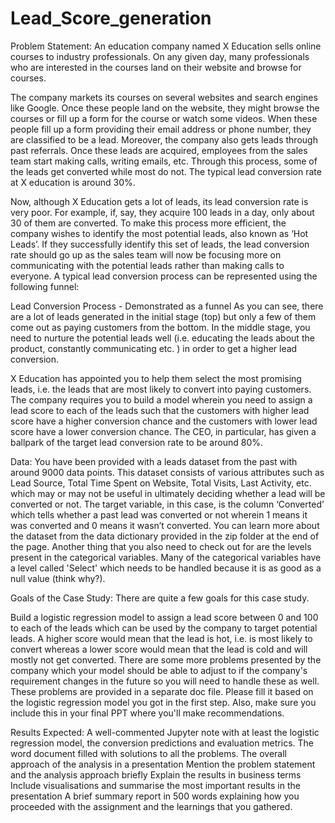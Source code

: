 # Lead_Score_generation
Problem Statement: An education company named X Education sells online courses to industry professionals. On any given day, many professionals who are interested in the courses land on their website and browse for courses.

The company markets its courses on several websites and search engines like Google. Once these people land on the website, they might browse the courses or fill up a form for the course or watch some videos. When these people fill up a form providing their email address or phone number, they are classified to be a lead. Moreover, the company also gets leads through past referrals. Once these leads are acquired, employees from the sales team start making calls, writing emails, etc. Through this process, some of the leads get converted while most do not. The typical lead conversion rate at X education is around 30%.

Now, although X Education gets a lot of leads, its lead conversion rate is very poor. For example, if, say, they acquire 100 leads in a day, only about 30 of them are converted. To make this process more efficient, the company wishes to identify the most potential leads, also known as ‘Hot Leads’. If they successfully identify this set of leads, the lead conversion rate should go up as the sales team will now be focusing more on communicating with the potential leads rather than making calls to everyone. A typical lead conversion process can be represented using the following funnel:

Lead Conversion Process - Demonstrated as a funnel As you can see, there are a lot of leads generated in the initial stage (top) but only a few of them come out as paying customers from the bottom. In the middle stage, you need to nurture the potential leads well (i.e. educating the leads about the product, constantly communicating etc. ) in order to get a higher lead conversion.

X Education has appointed you to help them select the most promising leads, i.e. the leads that are most likely to convert into paying customers. The company requires you to build a model wherein you need to assign a lead score to each of the leads such that the customers with higher lead score have a higher conversion chance and the customers with lower lead score have a lower conversion chance. The CEO, in particular, has given a ballpark of the target lead conversion rate to be around 80%.

Data: You have been provided with a leads dataset from the past with around 9000 data points. This dataset consists of various attributes such as Lead Source, Total Time Spent on Website, Total Visits, Last Activity, etc. which may or may not be useful in ultimately deciding whether a lead will be converted or not. The target variable, in this case, is the column ‘Converted’ which tells whether a past lead was converted or not wherein 1 means it was converted and 0 means it wasn’t converted. You can learn more about the dataset from the data dictionary provided in the zip folder at the end of the page. Another thing that you also need to check out for are the levels present in the categorical variables. Many of the categorical variables have a level called 'Select' which needs to be handled because it is as good as a null value (think why?).

Goals of the Case Study: There are quite a few goals for this case study.

Build a logistic regression model to assign a lead score between 0 and 100 to each of the leads which can be used by the company to target potential leads. A higher score would mean that the lead is hot, i.e. is most likely to convert whereas a lower score would mean that the lead is cold and will mostly not get converted. There are some more problems presented by the company which your model should be able to adjust to if the company's requirement changes in the future so you will need to handle these as well. These problems are provided in a separate doc file. Please fill it based on the logistic regression model you got in the first step. Also, make sure you include this in your final PPT where you'll make recommendations.

Results Expected: A well-commented Jupyter note with at least the logistic regression model, the conversion predictions and evaluation metrics. The word document filled with solutions to all the problems. The overall approach of the analysis in a presentation Mention the problem statement and the analysis approach briefly Explain the results in business terms Include visualisations and summarise the most important results in the presentation A brief summary report in 500 words explaining how you proceeded with the assignment and the learnings that you gathered.
